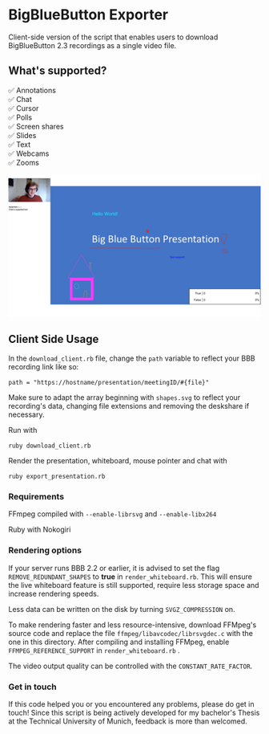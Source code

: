 
# BigBlueButton Exporter

Client-side version of the script that enables users to download BigBlueButton 2.3 recordings as a single video file.

  

## What's supported?

✅ Annotations <br  />
✅ Chat <br  />
✅ Cursor <br  />
✅ Polls <br  />
✅ Screen shares <br  />
✅ Slides<br  />
✅ Text <br  />
✅ Webcams <br  />
✅ Zooms <br  />

![BigBlueButton recording exporter](/demo/export_example.png)

## Client Side Usage

In the `download_client.rb` file, change the `path` variable to reflect your BBB recording link like so:

    path = "https://hostname/presentation/meetingID/#{file}"

Make sure to adapt the array beginning with `shapes.svg` to reflect your recording's data, changing file extensions and removing the deskshare if necessary.

Run with

    ruby download_client.rb

Render the presentation, whiteboard, mouse pointer and chat with

    ruby export_presentation.rb


### Requirements

FFmpeg compiled with `--enable-librsvg` and `--enable-libx264` <br  />

Ruby with Nokogiri<br  />

###  Rendering options 
If your server runs BBB 2.2 or earlier, it is advised to set the flag `REMOVE_REDUNDANT_SHAPES` to **true** in `render_whiteboard.rb`. This will ensure the live whiteboard feature is still supported, require less storage space and increase rendering speeds.

Less data can be written on the disk by turning `SVGZ_COMPRESSION` on.

To make rendering faster and less resource-intensive, download FFMpeg's source code and replace the file `ffmpeg/libavcodec/librsvgdec.c` with the one in this directory. After compiling and installing FFMpeg, enable `FFMPEG_REFERENCE_SUPPORT` in `render_whiteboard.rb` .

The video output quality can be controlled with the `CONSTANT_RATE_FACTOR`.

###  Get in touch
If this code helped you or  you encountered any problems, please do get in touch! Since this script is being actively developed for my bachelor's Thesis at the Technical University of Munich, feedback is more than welcomed.